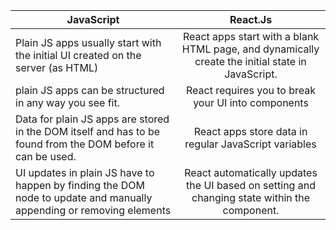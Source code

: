 | JavaScript |      React.Js      |
|----------  |:-------------:|
| Plain JS apps usually start with the initial UI created on the server (as HTML) |  React apps start with a blank HTML page, and dynamically create the initial state in JavaScript. | 
| plain JS apps can be structured in any way you see fit. |   React requires you to break your UI into components |  
| Data for plain JS apps are stored in the DOM itself and has to be found from the DOM before it can be used.|  React apps store data in regular JavaScript variables |  
| UI updates in plain JS have to happen by finding the DOM node to update and manually appending or removing elements |  React automatically updates the UI based on setting and changing state within the component.|

    